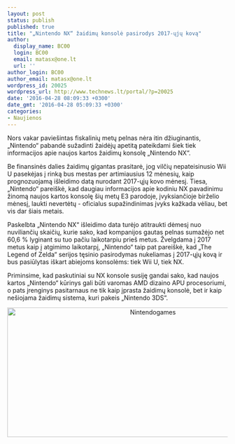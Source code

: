 ```yaml
---
layout: post
status: publish
published: true
title: "„Nintendo NX“ žaidimų konsolė pasirodys 2017-ųjų kovą"
author:
  display_name: BC00
  login: BC00
  email: matasx@one.lt
  url: ''
author_login: BC00
author_email: matasx@one.lt
wordpress_id: 20025
wordpress_url: http://www.technews.lt/portal/?p=20025
date: '2016-04-28 08:09:33 +0300'
date_gmt: '2016-04-28 05:09:33 +0300'
categories:
- Naujienos
---
```

<p>Nors vakar paviešintas fiskalinių metų pelnas nėra itin džiuginantis, „Nintendo“ pabandė sužadinti žaidėjų apetitą pateikdami šiek tiek informacijos apie naujos kartos žaidimų konsolę „Nintendo NX“.</p>
<p>Be finansinės dalies žaidimų gigantas prasitarė, jog vilčių nepateisinusio Wii U pasekėjas į rinką bus mestas per artimiausius 12 mėnesių, kaip prognozuojamą išleidimo datą nurodant 2017-ųjų kovo mėnesį. Tiesa, „Nintendo“ pareiškė, kad daugiau informacijos apie kodiniu NX pavadinimu žinomą naujos kartos konsolę šių metų E3 parodoje, įvyksiančioje birželio mėnesį, laukti nevertėtų - oficialus supažindinimas įvyks kažkada vėliau, bet vis dar šiais metais.</p>
<p>Paskelbta „Nintendo NX“ išleidimo data turėjo atitraukti dėmesį nuo nuviliančių skaičių, kurie sako, kad kompanijos gautas pelnas sumažėjo net 60,6 % lyginant su tuo pačiu laikotarpiu prieš metus. Žvelgdama į 2017 metus kaip į atgimimo laikotarpį, „Nintendo“ taip pat pareiškė, kad „The Legend of Zelda“ serijos tęsinio pasirodymas nukeliamas į 2017-ųjų kovą ir bus pasiūlytas iškart abiejoms konsolėms: tiek Wii U, tiek NX.</p>
<p>Priminsime, kad paskutiniai su NX konsole susiję gandai sako, kad naujos kartos „Nintendo“ kūrinys gali būti varomas AMD dizaino APU procesoriumi, o pats įrenginys pasitarnaus ne tik kaip įprasta žaidimų konsolė, bet ir kaip nešiojama žaidimų sistema, kuri pakeis „Nintendo 3DS“.</p>
<p style="text-align: center;"><a href="http://www.technews.lt/portal/wp-content/uploads/2016/04/Nintendogames.png"><img class="alignnone wp-image-20026" src="http://www.technews.lt/portal/wp-content/uploads/2016/04/Nintendogames.png" alt="Nintendogames" width="650" height="296" /></a></p>
<p>&nbsp;</p>
<p>&nbsp;</p>

